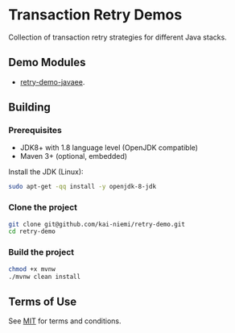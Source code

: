 # Transaction Retry Demos

Collection of transaction retry strategies for different 
Java stacks.

## Demo Modules

- [retry-demo-javaee](retry-demo-javaee).

## Building

### Prerequisites

- JDK8+ with 1.8 language level (OpenJDK compatible)
- Maven 3+ (optional, embedded)

Install the JDK (Linux):

```bash
sudo apt-get -qq install -y openjdk-8-jdk
```

### Clone the project

```bash
git clone git@github.com/kai-niemi/retry-demo.git
cd retry-demo
```

### Build the project

```bash
chmod +x mvnw
./mvnw clean install
```

## Terms of Use

See [MIT](LICENSE.txt) for terms and conditions.
